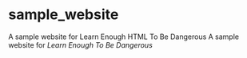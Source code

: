 # sample_website
A sample website for Learn Enough HTML To Be Dangerous
A <strongs>sample website</strong> for <em>Learn Enough To Be Dangerous</em>
